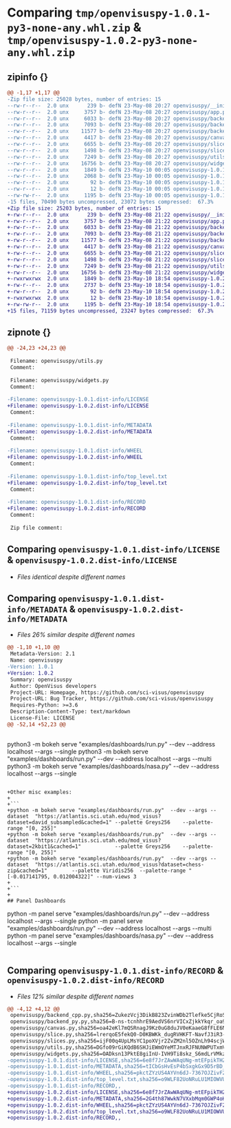 # Comparing `tmp/openvisuspy-1.0.1-py3-none-any.whl.zip` & `tmp/openvisuspy-1.0.2-py3-none-any.whl.zip`

## zipinfo {}

```diff
@@ -1,17 +1,17 @@
-Zip file size: 25028 bytes, number of entries: 15
--rw-r--r--  2.0 unx      239 b- defN 23-May-08 20:27 openvisuspy/__init__.py
--rw-r--r--  2.0 unx     3757 b- defN 23-May-08 20:27 openvisuspy/app.py
--rw-r--r--  2.0 unx     6033 b- defN 23-May-08 20:27 openvisuspy/backend.py
--rw-r--r--  2.0 unx     7093 b- defN 23-May-08 20:27 openvisuspy/backend_cpp.py
--rw-r--r--  2.0 unx    11577 b- defN 23-May-08 20:27 openvisuspy/backend_py.py
--rw-r--r--  2.0 unx     4417 b- defN 23-May-08 20:27 openvisuspy/canvas.py
--rw-r--r--  2.0 unx     6655 b- defN 23-May-08 20:27 openvisuspy/slice.py
--rw-r--r--  2.0 unx     1498 b- defN 23-May-08 20:27 openvisuspy/slices.py
--rw-r--r--  2.0 unx     7249 b- defN 23-May-08 20:27 openvisuspy/utils.py
--rw-r--r--  2.0 unx    16756 b- defN 23-May-08 20:27 openvisuspy/widgets.py
--rw-r--r--  2.0 unx     1849 b- defN 23-May-10 00:05 openvisuspy-1.0.1.dist-info/LICENSE
--rw-r--r--  2.0 unx     2068 b- defN 23-May-10 00:05 openvisuspy-1.0.1.dist-info/METADATA
--rw-r--r--  2.0 unx       92 b- defN 23-May-10 00:05 openvisuspy-1.0.1.dist-info/WHEEL
--rw-r--r--  2.0 unx       12 b- defN 23-May-10 00:05 openvisuspy-1.0.1.dist-info/top_level.txt
--rw-rw-r--  2.0 unx     1195 b- defN 23-May-10 00:05 openvisuspy-1.0.1.dist-info/RECORD
-15 files, 70490 bytes uncompressed, 23072 bytes compressed:  67.3%
+Zip file size: 25203 bytes, number of entries: 15
+-rw-r--r--  2.0 unx      239 b- defN 23-May-08 21:22 openvisuspy/__init__.py
+-rw-r--r--  2.0 unx     3757 b- defN 23-May-08 21:22 openvisuspy/app.py
+-rw-r--r--  2.0 unx     6033 b- defN 23-May-08 21:22 openvisuspy/backend.py
+-rw-r--r--  2.0 unx     7093 b- defN 23-May-08 21:22 openvisuspy/backend_cpp.py
+-rw-r--r--  2.0 unx    11577 b- defN 23-May-08 21:22 openvisuspy/backend_py.py
+-rw-r--r--  2.0 unx     4417 b- defN 23-May-08 21:22 openvisuspy/canvas.py
+-rw-r--r--  2.0 unx     6655 b- defN 23-May-08 21:22 openvisuspy/slice.py
+-rw-r--r--  2.0 unx     1498 b- defN 23-May-08 21:22 openvisuspy/slices.py
+-rw-r--r--  2.0 unx     7249 b- defN 23-May-08 21:22 openvisuspy/utils.py
+-rw-r--r--  2.0 unx    16756 b- defN 23-May-08 21:22 openvisuspy/widgets.py
+-rwxrwxrwx  2.0 unx     1849 b- defN 23-May-10 18:54 openvisuspy-1.0.2.dist-info/LICENSE
+-rw-r--r--  2.0 unx     2737 b- defN 23-May-10 18:54 openvisuspy-1.0.2.dist-info/METADATA
+-rw-r--r--  2.0 unx       92 b- defN 23-May-10 18:54 openvisuspy-1.0.2.dist-info/WHEEL
+-rwxrwxrwx  2.0 unx       12 b- defN 23-May-10 18:54 openvisuspy-1.0.2.dist-info/top_level.txt
+-rw-rw-r--  2.0 unx     1195 b- defN 23-May-10 18:54 openvisuspy-1.0.2.dist-info/RECORD
+15 files, 71159 bytes uncompressed, 23247 bytes compressed:  67.3%
```

## zipnote {}

```diff
@@ -24,23 +24,23 @@
 
 Filename: openvisuspy/utils.py
 Comment: 
 
 Filename: openvisuspy/widgets.py
 Comment: 
 
-Filename: openvisuspy-1.0.1.dist-info/LICENSE
+Filename: openvisuspy-1.0.2.dist-info/LICENSE
 Comment: 
 
-Filename: openvisuspy-1.0.1.dist-info/METADATA
+Filename: openvisuspy-1.0.2.dist-info/METADATA
 Comment: 
 
-Filename: openvisuspy-1.0.1.dist-info/WHEEL
+Filename: openvisuspy-1.0.2.dist-info/WHEEL
 Comment: 
 
-Filename: openvisuspy-1.0.1.dist-info/top_level.txt
+Filename: openvisuspy-1.0.2.dist-info/top_level.txt
 Comment: 
 
-Filename: openvisuspy-1.0.1.dist-info/RECORD
+Filename: openvisuspy-1.0.2.dist-info/RECORD
 Comment: 
 
 Zip file comment:
```

## Comparing `openvisuspy-1.0.1.dist-info/LICENSE` & `openvisuspy-1.0.2.dist-info/LICENSE`

 * *Files identical despite different names*

## Comparing `openvisuspy-1.0.1.dist-info/METADATA` & `openvisuspy-1.0.2.dist-info/METADATA`

 * *Files 26% similar despite different names*

```diff
@@ -1,10 +1,10 @@
 Metadata-Version: 2.1
 Name: openvisuspy
-Version: 1.0.1
+Version: 1.0.2
 Summary: openvisuspy
 Author: OpenVisus developers
 Project-URL: Homepage, https://github.com/sci-visus/openvisuspy
 Project-URL: Bug Tracker, https://github.com/sci-visus/openvisuspy
 Requires-Python: >=3.6
 Description-Content-Type: text/markdown
 License-File: LICENSE
@@ -52,14 +52,23 @@
 
 ```
 python3 -m bokeh serve "examples/dashboards/run.py"  --dev --address localhost --args --single
 python3 -m bokeh serve "examples/dashboards/run.py"  --dev --address localhost --args --multi
 python3 -m bokeh serve "examples/dashboards/nasa.py" --dev --address localhost --args --single
 ```
 
+Other misc examples:
+
+```
+python -m bokeh serve "examples/dashboards/run.py"  --dev --args --dataset  "https://atlantis.sci.utah.edu/mod_visus?dataset=david_subsampled&cached=1" --palette Greys256    --palette-range "[0, 255]"
+python -m bokeh serve "examples/dashboards/run.py"  --dev --args --dataset  "https://atlantis.sci.utah.edu/mod_visus?dataset=2kbit1&cached=1"           --palette Greys256    --palette-range "[0, 255]"
+python -m bokeh serve "examples/dashboards/run.py"  --dev --args --dataset  "https://atlantis.sci.utah.edu/mod_visus?dataset=chess-zip&cached=1"        --palette Viridis256  --palette-range "[-0.017141795, 0.012004322]" --num-views 3 
+
+```
+
 ## Panel Dashboards 
 
 ```
 python -m panel serve "examples/dashboards/run.py"  --dev --address localhost --args --single
 python -m panel serve "examples/dashboards/run.py"  --dev --address localhost --args --multi
 python -m panel serve "examples/dashboards/nasa.py" --dev --address localhost --args --single
 ```
```

## Comparing `openvisuspy-1.0.1.dist-info/RECORD` & `openvisuspy-1.0.2.dist-info/RECORD`

 * *Files 12% similar despite different names*

```diff
@@ -4,12 +4,12 @@
 openvisuspy/backend_cpp.py,sha256=ZukezVcj3DikB823ZvinWDb2Tlefke5CjRoSLCDjNTw,7093
 openvisuspy/backend_py.py,sha256=B-ns-tcnhhrE9AedVS6nrVICxZjkkYkqr_oa9mBd2uk,11577
 openvisuspy/canvas.py,sha256=oa42eKl7mQSRnagJ9Kz0uG8duJV0eKaaeG8fFLE6N3A,4417
 openvisuspy/slice.py,sha256=lrerqoE5fekQ0-D0KBWKk_dugRVHKFT-NavfJ3iR3-E,6655
 openvisuspy/slices.py,sha256=ijF00q4UpLMsYC1poXVjr2ZvZM2nl5OZnLh94scjWEM,1498
 openvisuspy/utils.py,sha256=DGfo09rGiKQdB6SHJiEWmOYeMTJnxRJFNUNWPUTxmVQ,7249
 openvisuspy/widgets.py,sha256=OADksn13PktE8giInU-IVH9Ti8skz_S6mdLrVMkzWeQ,16756
-openvisuspy-1.0.1.dist-info/LICENSE,sha256=6e8f7JrZAwWAqUNg-mtEFpikTHZvcDrSGPViHeAlgrw,1849
-openvisuspy-1.0.1.dist-info/METADATA,sha256=tICbGsHvEsP4bSxgkGx9D5rBD__EYTtATVsNOEuVTNs,2068
-openvisuspy-1.0.1.dist-info/WHEEL,sha256=pkctZYzUS4AYVn6dJ-7367OJZivF2e8RA9b_ZBjif18,92
-openvisuspy-1.0.1.dist-info/top_level.txt,sha256=o9WLF82UoNRuLU1MIOWVUfHBb7u7oGs9w2i6lfhRy_Y,12
-openvisuspy-1.0.1.dist-info/RECORD,,
+openvisuspy-1.0.2.dist-info/LICENSE,sha256=6e8f7JrZAwWAqUNg-mtEFpikTHZvcDrSGPViHeAlgrw,1849
+openvisuspy-1.0.2.dist-info/METADATA,sha256=2G4th87WwkN7VXxbMqm0GWP4oHAaovUTROXSRHKLXVU,2737
+openvisuspy-1.0.2.dist-info/WHEEL,sha256=pkctZYzUS4AYVn6dJ-7367OJZivF2e8RA9b_ZBjif18,92
+openvisuspy-1.0.2.dist-info/top_level.txt,sha256=o9WLF82UoNRuLU1MIOWVUfHBb7u7oGs9w2i6lfhRy_Y,12
+openvisuspy-1.0.2.dist-info/RECORD,,
```

